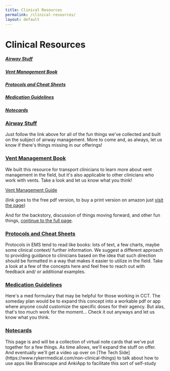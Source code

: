 ```yaml
---
title: Clinical Resources
permalink: /clinical-resources/
layout: default
---
```


# Clinical Resources

<h5><a href="#airway">Airway Stuff</a></h5>
<h5><a href="#vent">Vent Management Book</a></h5>
<h5><a href="#protocols">Protocols and Cheat Sheets</a></h5>
<h5><a href="#medications">Medication Guidelines</a></h5>
<h5><a href="#notecards">Notecards</a></h5>

<h3 id="airway">
  <a href="{{ site.baseurl }}/clinical-resources/airway-stuff/">Airway Stuff</a>
</h3>

Just follow the link above for all of the fun things we've collected and built on the subject of airway management.  More to come and, as always, let us know if there's things missing in our offerings!



<h3 id="vent">
  <a href="{{ site.baseurl }}/clinical-resources/vent-management-book/">Vent Management Book</a>
</h3>

We built this resource for transport clinicians to learn more about vent management in the field, but it's also applicable to other clinicians who work with vents.  Take a look and let us know what you think! 

[Vent Management Guide](https://www.rykerrmedical.com/_files/ugd/f294f6_a1a3373f752e4aacb65bf7d53dab0d42.pdf?index=true)

(link goes to the free pdf version, to buy a print version on amazon just [visit the page](https://www.rykerrmedical.com/vent-management))

And for the backstory, discussion of things moving forward, and other fun things, [continue to the full page](https://www.rykerrmedical.com/vent-management).



<h3 id="protocols">
  <a href="{{ site.baseurl }}/clinical-resources/protocols-and-cheat-sheets/">Protocols and Cheat Sheets</a>
</h3>

Protocols in EMS tend to read like books: lots of text, a few charts, maybe some clinical context/ further information.  We suggest a different approach to providing guidance to clinicians based on the idea that such direction should be formatted in a way that makes it easier to utilize in the field.  Take a look at a few of the concepts here and feel free to reach out with feedback and/ or additional examples.



<h3 id="medications">
  <a href="{{ site.baseurl }}/clinical-resources/medication-guidelines/">Medication Guidelines</a>
</h3>
Here's a med formulary that may be helpful for those working in CCT.  The someday plan would be to expand this concept into a workable pdf or app where anyone could customize the specific doses for their agency.  But alas, that's too much work for the moment...  Check it out anyways and let us know what you think.



<h3 id="notecards">
  <a href="{{ site.baseurl }}/clinical-resources/notecards/">Notecards</a>
</h3>
This page is and will be a collection of virtual note cards that we've put together for a few things.  As time allows, we'll expand the stuff on offer.  And eventually we'll get a video up over on [The Tech Side](https://www.rykerrmedical.com/non-clinical-things) to talk about how to use apps like Brainscape and AnkiApp to facilitate this sort of self-study

